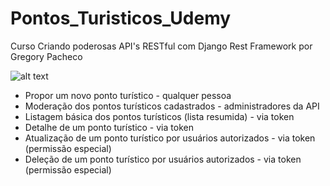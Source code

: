 # Pontos_Turisticos_Udemy
 Curso Criando poderosas API's RESTful com Django Rest Framework
 por Gregory Pacheco


![alt text](https://nico-est.github.io/pontos_turisticos_udemy/diagrama.png)

- Propor um novo ponto turístico - qualquer pessoa
- Moderação dos pontos turísticos cadastrados - administradores da API
- Listagem básica dos pontos turísticos (lista resumida) - via token
- Detalhe de um ponto turístico - via token
- Atualização de um ponto turístico por usuários autorizados - via token (permissão especial)
- Deleção de um ponto turístico por usuários autorizados - via token (permissão especial)

